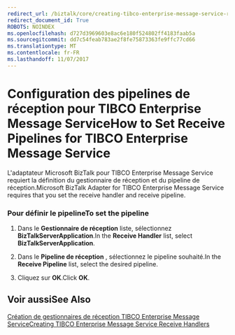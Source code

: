```yaml
---
redirect_url: /biztalk/core/creating-tibco-enterprise-message-service-receive-handlers/
redirect_document_id: True
ROBOTS: NOINDEX
ms.openlocfilehash: d727d3969603e8ac6e180f524802ff4183faab5a
ms.sourcegitcommit: dd7c54feab783ae2f8fe75873363fe9ffc77cd66
ms.translationtype: MT
ms.contentlocale: fr-FR
ms.lasthandoff: 11/07/2017
---
```

# <a name="how-to-set-receive-pipelines-for-tibco-enterprise-message-service"></a><span data-ttu-id="0433b-101">Configuration des pipelines de réception pour TIBCO Enterprise Message Service</span><span class="sxs-lookup"><span data-stu-id="0433b-101">How to Set Receive Pipelines for TIBCO Enterprise Message Service</span></span>
<span data-ttu-id="0433b-102">L'adaptateur Microsoft BizTalk pour TIBCO Enterprise Message Service requiert la définition du gestionnaire de réception et du pipeline de réception.</span><span class="sxs-lookup"><span data-stu-id="0433b-102">Microsoft BizTalk Adapter for TIBCO Enterprise Message Service requires that you set the receive handler and receive pipeline.</span></span>  
  
### <a name="to-set-the-pipeline"></a><span data-ttu-id="0433b-103">Pour définir le pipeline</span><span class="sxs-lookup"><span data-stu-id="0433b-103">To set the pipeline</span></span>  
  
1.  <span data-ttu-id="0433b-104">Dans le **Gestionnaire de réception** liste, sélectionnez **BizTalkServerApplication**.</span><span class="sxs-lookup"><span data-stu-id="0433b-104">In the **Receive Handler** list, select **BizTalkServerApplication**.</span></span>  
  
2.  <span data-ttu-id="0433b-105">Dans le **Pipeline de réception** , sélectionnez le pipeline souhaité.</span><span class="sxs-lookup"><span data-stu-id="0433b-105">In the **Receive Pipeline** list, select the desired pipeline.</span></span>  
  
3.  <span data-ttu-id="0433b-106">Cliquez sur **OK**.</span><span class="sxs-lookup"><span data-stu-id="0433b-106">Click **OK**.</span></span>  
  
## <a name="see-also"></a><span data-ttu-id="0433b-107">Voir aussi</span><span class="sxs-lookup"><span data-stu-id="0433b-107">See Also</span></span>  
 [<span data-ttu-id="0433b-108">Création de gestionnaires de réception TIBCO Enterprise Message Service</span><span class="sxs-lookup"><span data-stu-id="0433b-108">Creating TIBCO Enterprise Message Service Receive Handlers</span></span>](../core/creating-tibco-enterprise-message-service-receive-handlers.md)